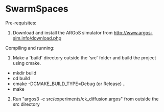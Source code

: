 # SwarmSpaces
Pre-requisites:
1. Download and install the ARGoS simulator from http://www.argos-sim.info/download.php

Compiling and running:
1. Make a 'build' directory outside the 'src' folder and build the project using cmake.
  - mkdir build
  - cd build
  - cmake -DCMAKE_BUILD_TYPE=Debug (or Release) ..
  - make
2. Run "argos3 -c src/experiments/ck_diffusion.argos" from outside the src directory
